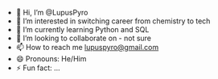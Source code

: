 - 👋 Hi, I’m @LupusPyro
- 👀 I’m interested in switching career from chemistry to tech
- 🌱 I’m currently learning Python and SQL
- 💞️ I’m looking to collaborate on - not sure
- 📫 How to reach me lupuspyro@gmail.com
- 😄 Pronouns: He/Him
- ⚡ Fun fact: ...

<!---
LupusPyro/LupusPyro is a ✨ special ✨ repository because its `README.md` (this file) appears on your GitHub profile.
You can click the Preview link to take a look at your changes.
--->
